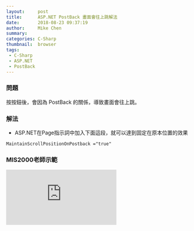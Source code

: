 ```yaml
---
layout:     post
title:      ASP.NET PostBack 畫面會往上跳解法
date:       2018-08-23 09:37:19
author:     Mike Chen
summary:    
categories: C-Sharp
thumbnail:  browser
tags:
 - C-Sharp
 - ASP.NET
 - PostBack
---
```


### 問題

按按鈕後，會因為 PostBack 的關係，導致畫面會往上跳。

### 解法

* ASP.NET在Page指示詞中加入下面這段，就可以達到固定在原本位置的效果

```
MaintainScrollPositionOnPostback ="true"
```

### MIS2000老師示範

<div class="videoWrapper">
    <iframe src="https://www.youtube.com/embed/jsYSIbqJC_E" frameborder="0" allow="autoplay; encrypted-media" allowfullscreen></iframe>
</div>